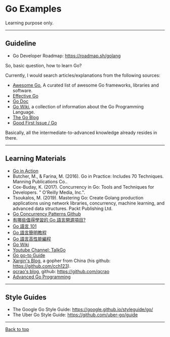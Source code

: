 # Go Examples

Learning purpose only.

---

## Guideline

- Go Developer Roadmap: https://roadmap.sh/golang

So, basic question, how to learn Go?

Currently, I would search articles/explanations from the following sources:

- [Awesome Go](https://github.com/avelino/awesome-go), A curated list of awesome Go frameworks, libraries and software.
- [Effective Go](https://go.dev/doc/effective_go)
- [Go Doc](https://go.dev/doc/)
- [Go Wiki](https://go.dev/wiki/), a collection of information about the Go Programming Language.
- [The Go Blog](https://go.dev/blog/)
- [Good First Issue / Go](https://goodfirstissue.dev/language/go)

Basically, all the intermediate-to-advanced knowledge already resides in there.

---

## Learning Materials

- [Go in Action](https://www.oreilly.com/library/view/go-in-action/9781617291784/#:~:text=Go%20in%20Action%20is%20for,and%20idiomatic%20view%20of%20Go.)
- Butcher, M., & Farina, M. (2016). Go in Practice: Includes 70 Techniques. Manning Publications Co.. 
- Cox-Buday, K. (2017). Concurrency in Go: Tools and Techniques for Developers. " O'Reilly Media, Inc.". 
- Tsoukalos, M. (2019). Mastering Go: Create Golang production applications using network libraries, concurrency, machine learning, and advanced data structures. Packt Publishing Ltd. 
- [Go Concurrency Patterns Github](https://github.com/lotusirous/go-concurrency-patterns)
- [有哪些值得學習的 Go 語言開源項目?](https://www.zhihu.com/question/20801814/answer/1534555951)
- [Go 語言 101](https://gfw.go101.org/article/101.html)
- [Go 語言簡明教程](https://geektutu.com/post/quick-golang.html)
- [Go 語言高性能編程](https://geektutu.com/post/high-performance-go.html)
- [Go Wiki](https://github.com/golang/go/wiki)
- [Youtube Channel: TalkGo](https://www.youtube.com/c/talkgo_night)
- [Go go-to Guide](https://yourbasic.org/golang/)
- [Xargin's Blog](https://xargin.com/), a gopher from China (his github: https://github.com/cch123).
- [qcrao's blog](https://qcrao.com/), github: https://github.com/qcrao
- [Advanced Go Programming](https://github.com/chai2010/advanced-go-programming-book)

---

## Style Guides

- The Google Go Style Guide: https://google.github.io/styleguide/go/
- The Uber Go Style Guide: https://github.com/uber-go/guide

---

[Back to top](#go-examples)
